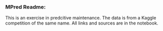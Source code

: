 ### MPred Readme:

This is an exercise in predcitive maintenance. The data is from a Kaggle competition of the same name. All links and sources are in the notebook.
